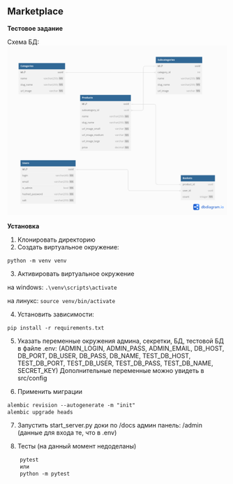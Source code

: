 
Marketplace
-----------
**Тестовое задание**

Схема БД:
![Страница результатов](assets/bd.png)



**Установка**
1) Клонировать директорию
2) Создать виртуальное окружение:
```
python -m venv venv
```

3) Активировать виртуальное окружение

на windows:
```.\venv\scripts\activate``` 

на линукс:
```source venv/bin/activate```


4) Установить зависимости:
```
pip install -r requirements.txt
```
5) Указать переменные окружения админа, секретки, БД, тестовой БД в файле .env: 
(ADMIN_LOGIN, ADMIN_PASS, ADMIN_EMAIL, DB_HOST, DB_PORT, DB_USER, DB_PASS, DB_NAME, 
TEST_DB_HOST, TEST_DB_PORT, TEST_DB_USER, TEST_DB_PASS, TEST_DB_NAME,
SECRET_KEY)  Дополнительные переменные можно увидеть в src/config

6) Применить миграции
```commandline
alembic revision --autogenerate -m "init"
alembic upgrade heads
```

7) Запустить start_server.py
доки по /docs
админ панель: /admin (данные для входа те, что в .env)


9) Тесты (на данный момент недоделаны)
```commandline
    pytest
    или 
    python -m pytest 
```
